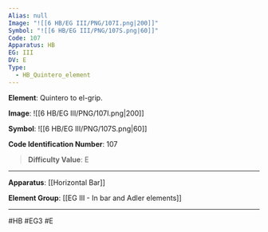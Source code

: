 ```yaml
---
Alias: null
Image: "![[6 HB/EG III/PNG/107I.png|200]]"
Symbol: "![[6 HB/EG III/PNG/107S.png|60]]"
Code: 107
Apparatus: HB
EG: III
DV: E
Type:
  - HB_Quintero_element
---
```

**Element**: Quintero to el-grip.

**Image**:
![[6 HB/EG III/PNG/107I.png|200]]

**Symbol**:
![[6 HB/EG III/PNG/107S.png|60]]

**Code Identification Number**: 107

>**Difficulty Value**: E

___
**Apparatus**: [[Horizontal Bar]]

**Element Group**: [[EG III - In bar and Adler elements]]
___
#HB #EG3 #E
